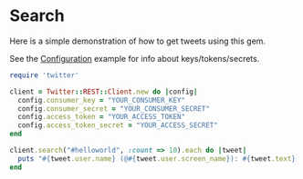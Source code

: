 # Search

Here is a simple demonstration of how to get tweets using this gem. 

See the [Configuration][] example for info about keys/tokens/secrets. 

[Configuration]: https://github.com/sferik/twitter/blob/master/examples/Configuration.md

```ruby
require 'twitter'

client = Twitter::REST::Client.new do |config|
  config.consumer_key = "YOUR_CONSUMER_KEY"
  config.consumer_secret = "YOUR_CONSUMER_SECRET"
  config.access_token = "YOUR_ACCESS_TOKEN"
  config.access_token_secret = "YOUR_ACCESS_SECRET"
end

client.search("#helloworld", :count => 10).each do |tweet| 
  puts "#{tweet.user.name} (@#{tweet.user.screen_name}): #{tweet.text} [Created #{tweet.created_at}]"
end
```
